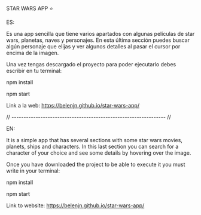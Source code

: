 
STAR WARS APP ⭐

ES:

Es una app sencilla que tiene varios apartados con algunas películas de star wars, planetas, naves y personajes. En esta última sección puedes buscar algún personaje que elijas y ver algunos detalles al pasar el cursor por encima de la imagen.

Una vez tengas descargado el proyecto para poder ejecutarlo debes escribir en tu terminal:

npm install

npm start

Link a la web: https://belenjn.github.io/star-wars-app/




// ---------------------------------------------------------------- // 

EN: 

It is a simple app that has several sections with some star wars movies, planets, ships and characters. In this last section you can search for a character of your choice and see some details by hovering over the image.

Once you have downloaded the project to be able to execute it you must write in your terminal:

npm install

npm start 

Link to website: https://belenjn.github.io/star-wars-app/
